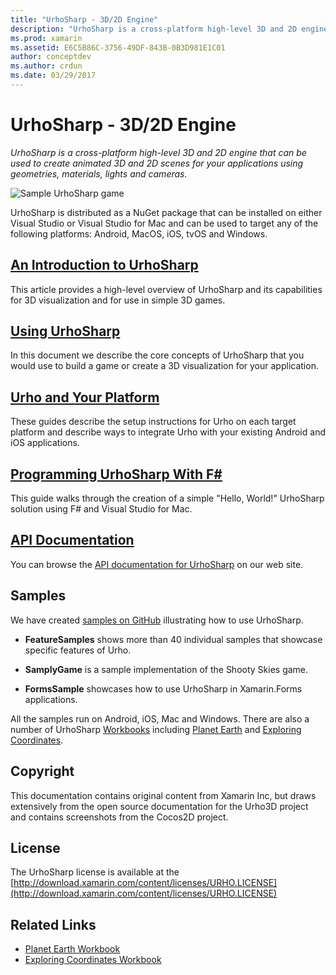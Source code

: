 ```yaml
---
title: "UrhoSharp - 3D/2D Engine"
description: "UrhoSharp is a cross-platform high-level 3D and 2D engine that can be used to create animated 3D and 2D scenes for your applications using geometries, materials, lights and cameras."
ms.prod: xamarin
ms.assetid: E6C5B86C-3756-49DF-843B-0B3D981E1C01
author: conceptdev
ms.author: crdun
ms.date: 03/29/2017
---
```

# UrhoSharp - 3D/2D Engine

_UrhoSharp is a cross-platform high-level 3D and 2D engine that can be used to create animated 3D and 2D scenes for your applications using geometries, materials, lights and cameras._

![Sample UrhoSharp game](images/video.gif)

UrhoSharp is distributed as a NuGet package that can be installed on
either Visual Studio or Visual Studio for Mac and can be
used to target any of the following platforms: Android, MacOS, iOS, tvOS and Windows.

## [An Introduction to UrhoSharp](~/graphics-games/urhosharp/introduction.md)

This article provides a high-level overview of UrhoSharp and its
capabilities for 3D visualization and for use in simple 3D games.

## [Using UrhoSharp](~/graphics-games/urhosharp/using.md)

In this document we describe the core concepts of UrhoSharp that you
would use to build a game or create a 3D visualization for your
application.

## [Urho and Your Platform](~/graphics-games/urhosharp/platform/index.md)

These guides describe the setup instructions for Urho on each target
platform and describe ways to integrate Urho with your existing
Android and iOS applications.

## [Programming UrhoSharp With F#](~/graphics-games/urhosharp/fsharp.md)

This guide walks through the creation of a simple "Hello, World!" UrhoSharp solution using F# and Visual Studio for Mac.

## [API Documentation](https://developer.xamarin.com/api/root/Urho/)

You can browse the [API documentation for UrhoSharp](https://developer.xamarin.com/api/root/Urho/) on our web site.

## Samples

We have created [samples on GitHub](http://github.com/xamarin/urho-samples) illustrating how to
use UrhoSharp.

- **FeatureSamples** shows more than 40 individual samples that showcase specific features of Urho.

- **SamplyGame** is a sample implementation of the Shooty Skies game.

- **FormsSample** showcases how to use UrhoSharp in Xamarin.Forms applications.

All the samples run on Android, iOS, Mac and Windows.
There are also a number of UrhoSharp [Workbooks](https://developer.xamarin.com/workbooks/) including
[Planet Earth](https://developer.xamarin.com/workbooks/graphics/urhosharp/planetearth/planetearth.workbook) and
[Exploring Coordinates](https://developer.xamarin.com/workbooks/graphics/urhosharp/coordinates/ExploringUrhoCoordinates.workbook).

## Copyright

This documentation contains original content from Xamarin Inc, but
draws extensively from the open source documentation for the Urho3D
project and contains screenshots from the Cocos2D project.

## License

The UrhoSharp license is available at the [http://download.xamarin.com/content/licenses/URHO.LICENSE](http://download.xamarin.com/content/licenses/URHO.LICENSE)

## Related Links

- [Planet Earth Workbook](https://developer.xamarin.com/workbooks/graphics/urhosharp/planetearth/planetearth.workbook)
- [Exploring Coordinates Workbook](https://developer.xamarin.com/workbooks/graphics/urhosharp/coordinates/ExploringUrhoCoordinates.workbook)
